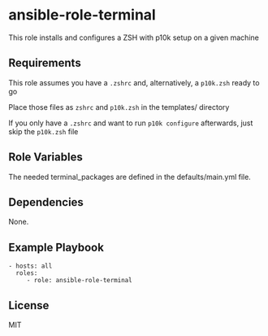 ansible-role-terminal
=========

This role installs and configures a ZSH with p10k setup on a given machine

Requirements
------------

This role assumes you have a `.zshrc` and, alternatively, a `p10k.zsh` ready to go

Place those files as `zshrc` and `p10k.zsh` in the templates/ directory

If you only have a `.zshrc` and want to run `p10k configure` afterwards, just skip the `p10k.zsh` file

Role Variables
--------------

The needed terminal_packages are defined in the defaults/main.yml file.

Dependencies
------------

None.

Example Playbook
----------------

    - hosts: all
      roles:
         - role: ansible-role-terminal

License
-------

MIT
